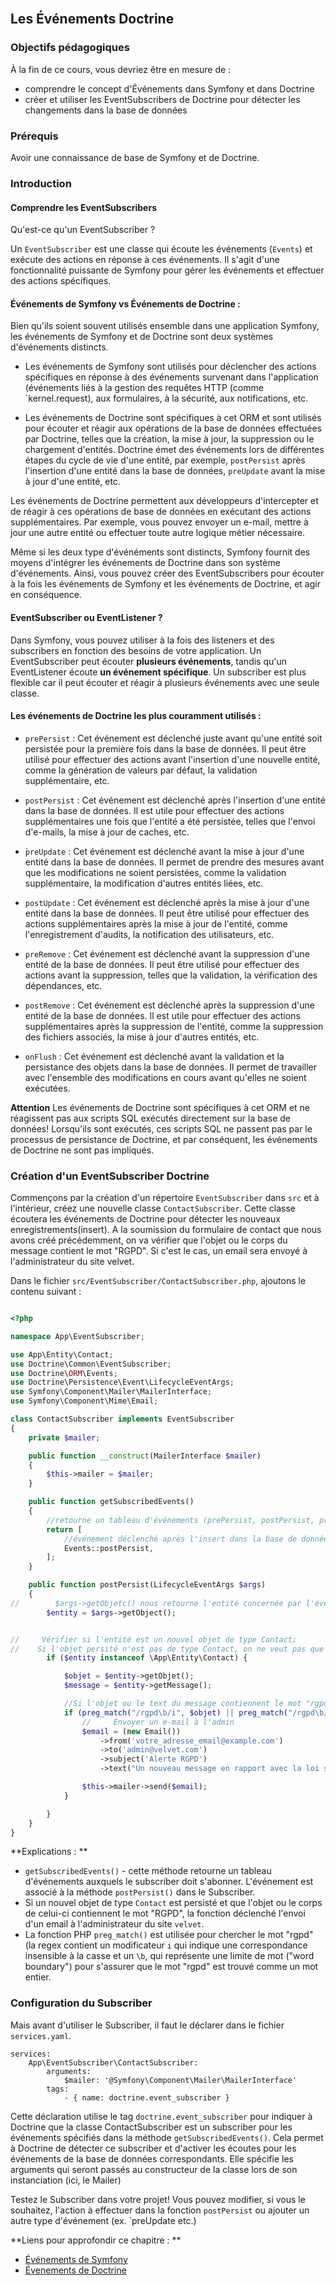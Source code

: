 <br>

## Les Événements Doctrine

### Objectifs pédagogiques
À la fin de ce cours, vous devriez être en mesure de :
* comprendre le concept d'Événements dans Symfony et dans Doctrine
* créer et utiliser les EventSubscribers de Doctrine pour détecter les changements dans la base de données


### Prérequis
Avoir une connaissance de base de Symfony et de Doctrine.

### Introduction
#### Comprendre les EventSubscribers
Qu'est-ce qu'un EventSubscriber ?  

Un `EventSubscriber` est une classe qui écoute les événements (`Events`) et exécute des actions en réponse à ces événements. 
Il s'agit d'une fonctionnalité puissante de Symfony pour gérer les événements et effectuer des actions spécifiques.

#### Événements de Symfony vs Événements de Doctrine :

Bien qu'ils soient souvent utilisés ensemble dans une application Symfony, les événements de Symfony et de Doctrine sont deux systèmes d'événements distincts.
* Les événements de Symfony sont utilisés pour déclencher des actions spécifiques en réponse à des événements survenant dans l'application (événements liés à la gestion 
des requêtes HTTP (comme `kernel.request), aux formulaires, à la sécurité, aux notifications, etc.

* Les événements de Doctrine sont spécifiques à cet ORM et sont utilisés pour écouter et réagir aux opérations de la base de données effectuées par Doctrine, telles que la création, la mise à jour, la suppression ou le chargement d'entités.
Doctrine émet des événements lors de différentes étapes du cycle de vie d'une entité, par exemple, `postPersist` après l'insertion d'une entité dans la base de données, `preUpdate` avant la mise à jour d'une entité, etc.

Les événements de Doctrine permettent aux développeurs d'intercepter et de réagir à ces opérations de base de données en exécutant des actions supplémentaires. 
Par exemple, vous pouvez envoyer un e-mail, mettre à jour une autre entité ou effectuer toute autre logique métier nécessaire.

Même si les deux type d'événéments sont distincts, Symfony fournit des moyens d'intégrer les événements de Doctrine dans son système d'événements.
Ainsi, vous pouvez créer des EventSubscribers pour écouter à la fois les événements de Symfony et les événements de Doctrine, et agir en conséquence.

#### EventSubscriber ou EventListener ? 
Dans Symfony, vous pouvez utiliser à la fois des listeners et des subscribers en fonction des besoins de votre application. 
Un EventSubscriber peut écouter **plusieurs événements**, tandis qu'un EventListener écoute **un événement spécifique**.
Un subscriber est plus flexible car il peut écouter et réagir à plusieurs événements avec une seule classe. 


#### Les événements de Doctrine les plus couramment utilisés :

* `prePersist` : Cet événement est déclenché juste avant qu'une entité soit persistée pour la première fois dans la base de données. Il peut être utilisé pour effectuer des actions avant l'insertion d'une nouvelle entité, comme la génération de valeurs par défaut, la validation supplémentaire, etc.

* `postPersist` : Cet événement est déclenché après l'insertion d'une entité dans la base de données. Il est utile pour effectuer des actions supplémentaires une fois que l'entité a été persistée, telles que l'envoi d'e-mails, la mise à jour de caches, etc.

* ̀`preUpdate` : Cet événement est déclenché avant la mise à jour d'une entité dans la base de données. Il permet de prendre des mesures avant que les modifications ne soient persistées, comme la validation supplémentaire, la modification d'autres entités liées, etc.

* `postUpdate` : Cet événement est déclenché après la mise à jour d'une entité dans la base de données. Il peut être utilisé pour effectuer des actions supplémentaires après la mise à jour de l'entité, comme l'enregistrement d'audits, la notification des utilisateurs, etc.

* `preRemove` : Cet événement est déclenché avant la suppression d'une entité de la base de données. Il peut être utilisé pour effectuer des actions avant la suppression, telles que la validation, la vérification des dépendances, etc.

* `postRemove` : Cet événement est déclenché après la suppression d'une entité de la base de données. Il est utile pour effectuer des actions supplémentaires après la suppression de l'entité, comme la suppression des fichiers associés, la mise à jour d'autres entités, etc.

* `onFlush` : Cet événement est déclenché avant la validation et la persistance des objets dans la base de données. Il permet de travailler avec l'ensemble des modifications en cours avant qu'elles ne soient exécutées.



**Attention** Les événements de Doctrine sont spécifiques à cet ORM et ne réagissent pas aux scripts SQL exécutés directement sur la base de données! Lorsqu'ils sont exécutés, ces scripts SQL ne passent pas 
par le processus de persistance de Doctrine, et par conséquent, les événements de Doctrine ne sont pas impliqués.

### Création d'un EventSubscriber Doctrine 
   Commençons par la création d'un répertoire `EventSubscriber` dans `src` et à l'intérieur, créez une nouvelle classe `ContactSubscriber`.
   Cette classe écoutera les événements de Doctrine pour détecter les nouveaux enregistrements(insert).
   A la soumission du formulaire de contact que nous avons créé précédemment, on va vérifier que l'objet ou le corps du message contient le mot "RGPD". Si c'est le cas, 
   un email sera envoyé à l'administrateur du site velvet.
   
   Dans le fichier `src/EventSubscriber/ContactSubscriber.php`, ajoutons le contenu suivant :
   
   ```php
   
   <?php
   
   namespace App\EventSubscriber;
   
   use App\Entity\Contact;
   use Doctrine\Common\EventSubscriber;
   use Doctrine\ORM\Events;
   use Doctrine\Persistence\Event\LifecycleEventArgs;
   use Symfony\Component\Mailer\MailerInterface;
   use Symfony\Component\Mime\Email;
   
   class ContactSubscriber implements EventSubscriber
   {
       private $mailer;
   
       public function __construct(MailerInterface $mailer)
       {
           $this->mailer = $mailer;
       }
   
       public function getSubscribedEvents()
       {
           //retourne un tableau d'événements (prePersist, postPersist, preUpdate etc...)
           return [
               //événement déclenché après l'insert dans la base de donnée
               Events::postPersist,
           ];
       }
   
       public function postPersist(LifecycleEventArgs $args)
       {
   //        $args->getObjetc() nous retourne l'entité concernée par l'événement postPersist
           $entity = $args->getObject();
   
   
   //     Vérifier si l'entité est un nouvel objet de type Contact;
   //    Si l'objet persité n'est pas de type Contact, on ne veut pas que le Subscriber se déclenche!
           if ($entity instanceof \App\Entity\Contact) {
   
               $objet = $entity->getObjet();
               $message = $entity->getMessage();
   
               //Si l'objet ou le text du message contiennent le mot "rgpd", le Subscriber enverra un email à l'adresse "admin@velvet.com"
               if (preg_match("/rgpd\b/i", $objet) || preg_match("/rgpd\b/i", $message) ) {
                   //     Envoyer un e-mail à l'admin
                   $email = (new Email())
                       ->from('votre_adresse_email@example.com')
                       ->to('admin@velvet.com')
                       ->subject('Alerte RGPD')
                       ->text("Un nouveau message en rapport avec la loi sur les RGPD vous a été envoyé! L'id du message : " .$entity->getId(). " \n Objet du message : " .$entity->getObjet(). " \n Texte du message : " .$entity->getMessage());
   
                   $this->mailer->send($email);
               }
   
           }
       }
   }
   ```
   
   **Explications : **
   * `getSubscribedEvents()` - cette méthode retourne un tableau d'événements auxquels le subscriber doit s'abonner. L'événement est associé à la méthode `postPersist()` dans le Subscriber.
   * Si un nouvel objet de type `Contact` est persisté et que l'objet ou le corps de celui-ci contiennent le mot "RGPD", la fonction déclenché l'envoi d'un email à l'administrateur du site `velvet`. 
   * La fonction PHP `preg_match()` est utilisée pour chercher le mot "rgpd" (la regex contient un modificateur `i` qui indique une correspondance insensible à la casse et un `\b`, qui représente une limite de mot ("word boundary") pour s'assurer que le mot "rgpd" est trouvé comme un mot entier.   
   
   
   ### Configuration du Subscriber
   Mais avant d'utiliser le Subscriber, il faut le déclarer dans le fichier `services.yaml`.
   
   
   ```
   services:
       App\EventSubscriber\ContactSubscriber:
           arguments:
               $mailer: '@Symfony\Component\Mailer\MailerInterface'
           tags:
               - { name: doctrine.event_subscriber }
   ```            
   
   Cette déclaration utilise le tag `doctrine.event_subscriber` pour indiquer à Doctrine que la classe ContactSubscriber est un subscriber pour les événements spécifiés dans la méthode `getSubscribedEvents()`. 
   Cela permet à Doctrine de détecter ce subscriber et d'activer les écoutes pour les événements de la base de données correspondants.
   Elle spécifie les arguments qui seront passés au constructeur de la classe lors de son instanciation (ici, le Mailer)
   
   Testez le Subscriber dans votre projet! Vous pouvez modifier, si vous le souhaitez, l'action à effectuer dans la fonction `postPersist` ou ajouter 
   un autre type d'événement (ex. `preUpdate etc.)
   
   **Liens pour approfondir ce chapitre : **
   * [Événements de Symfony](https://symfony.com/doc/current/event_dispatcher.html)
   * [Évenements de Doctrine](https://www.doctrine-project.org/projects/doctrine-orm/en/current/reference/events.html#the-event-system)
   
   <br>